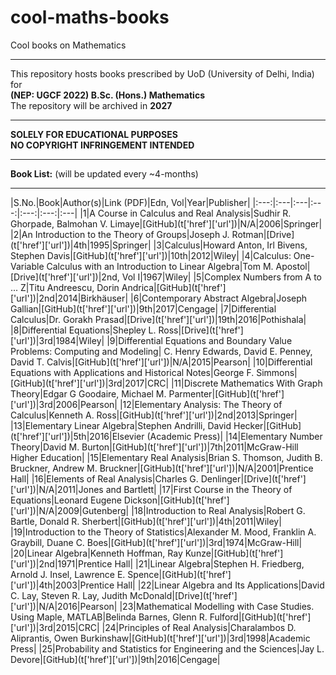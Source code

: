 # cool-maths-books
Cool books on Mathematics
<hr>
This repository hosts books prescribed by UoD (University of Delhi, India) for <br>
<b>(NEP: UGCF 2022) B.Sc. (Hons.) Mathematics</b><br>
The repository will be archived in <b>2027</b>
<hr>
<b>SOLELY FOR EDUCATIONAL PURPOSES</b><br>
<b>NO COPYRIGHT INFRINGEMENT INTENDED</b>
<hr>
<b>Book List:</b> (will be updated every ~4-months)
<hr>
<!-- table below -->
|S.No.|Book|Author(s)|Link (PDF)|Edn, Vol|Year|Publisher|
|:---:|:---|:---|:---:|:---:|:---:|:---|
|1|A Course in Calculus and Real Analysis|Sudhir R. Ghorpade, Balmohan V. Limaye|[GitHub](t['href']['url'])|N/A|2006|Springer|
|2|An Introduction to the Theory of Groups|Joseph J. Rotman|[Drive](t['href']['url'])|4th|1995|Springer|
|3|Calculus|Howard Anton, Irl Bivens, Stephen Davis|[GitHub](t['href']['url'])|10th|2012|Wiley|
|4|Calculus: One-Variable Calculus with an Introduction to Linear Algebra|Tom M. Apostol|[Drive](t['href']['url'])|2nd, Vol I|1967|Wiley|
|5|Complex Numbers from A to ... Z|Titu Andreescu, Dorin Andrica|[GitHub](t['href']['url'])|2nd|2014|Birkhäuser|
|6|Contemporary Abstract Algebra|Joseph Gallian|[GitHub](t['href']['url'])|9th|2017|Cengage|
|7|Differential Calculus|Dr. Gorakh Prasad|[Drive](t['href']['url'])|19th|2016|Pothishala|
|8|Differential Equations|Shepley L. Ross|[Drive](t['href']['url'])|3rd|1984|Wiley|
|9|Differential Equations and Boundary Value Problems: Computing and Modeling| C. Henry Edwards, David E. Penney, David T. Calvis|[GitHub](t['href']['url'])|N/A|2015|Pearson|
|10|Differential Equations with Applications and Historical Notes|George F. Simmons|[GitHub](t['href']['url'])|3rd|2017|CRC|
|11|Discrete Mathematics With Graph Theory|Edgar G Goodaire, Michael M. Parmenter|[GitHub](t['href']['url'])|3rd|2006|Pearson|
|12|Elementary Analysis: The Theory of Calculus|Kenneth A. Ross|[GitHub](t['href']['url'])|2nd|2013|Springer|
|13|Elementary Linear Algebra|Stephen Andrilli, David Hecker|[GitHub](t['href']['url'])|5th|2016|Elsevier (Academic Press)|
|14|Elementary Number Theory|David M. Burton|[GitHub](t['href']['url'])|7th|2011|McGraw-Hill Higher Education|
|15|Elementary Real Analysis|Brian S. Thomson, Judith B. Bruckner, Andrew M. Bruckner|[GitHub](t['href']['url'])|N/A|2001|Prentice Hall|
|16|Elements of Real Analysis|Charles G. Denlinger|[Drive](t['href']['url'])|N/A|2011|Jones and Bartlett|
|17|First Course in the Theory of Equations|Leonard Eugene Dickson|[GitHub](t['href']['url'])|N/A|2009|Gutenberg|
|18|Introduction to Real Analysis|Robert G. Bartle, Donald R. Sherbert|[GitHub](t['href']['url'])|4th|2011|Wiley|
|19|Introduction to the Theory of Statistics|Alexander M. Mood, Franklin A. Graybill, Duane C. Boes|[GitHub](t['href']['url'])|3rd|1974|McGraw-Hill|
|20|Linear Algebra|Kenneth Hoffman, Ray Kunze|[GitHub](t['href']['url'])|2nd|1971|Prentice Hall|
|21|Linear Algebra|Stephen H. Friedberg, Arnold J. Insel, Lawrence E. Spence|[GitHub](t['href']['url'])|4th|2003|Prentice Hall|
|22|Linear Algebra and Its Applications|David C. Lay, Steven R. Lay, Judith McDonald|[Drive](t['href']['url'])|N/A|2016|Pearson|
|23|Mathematical Modelling with Case Studies. Using Maple, MATLAB|Belinda Barnes, Glenn R. Fulford|[GitHub](t['href']['url'])|3rd|2015|CRC|
|24|Principles of Real Analysis|Charalambos D. Aliprantis, Owen Burkinshaw|[GitHub](t['href']['url'])|3rd|1998|Academic Press|
|25|Probability and Statistics for Engineering and the Sciences|Jay L. Devore|[GitHub](t['href']['url'])|9th|2016|Cengage|
